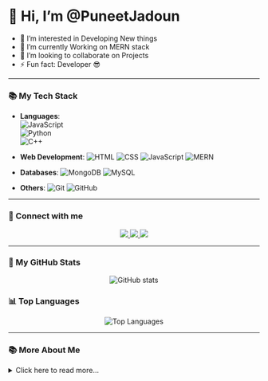 # 👋 Hi, I’m @PuneetJadoun

- 👀 I’m interested in Developing New things
- 🌱 I’m currently Working on MERN stack 
- 💞️ I’m looking to collaborate on Projects
- ⚡ Fun fact: Developer 😎

---

### 📚 My Tech Stack

- **Languages**:  
  ![JavaScript](https://img.shields.io/badge/JavaScript-F7DF1E?style=for-the-badge&logo=javascript&logoColor=white)  
  ![Python](https://img.shields.io/badge/Python-3776AB?style=for-the-badge&logo=python&logoColor=white)  
  ![C++](https://img.shields.io/badge/C%2B%2B-00599C?style=for-the-badge&logo=c%2B%2B&logoColor=white)  


- **Web Development**: 
  ![HTML](https://img.shields.io/badge/HTML5-E34F26?style=for-the-badge&logo=html5&logoColor=white)
  ![CSS](https://img.shields.io/badge/CSS3-1572B6?style=for-the-badge&logo=css3&logoColor=white)
  ![JavaScript](https://img.shields.io/badge/JavaScript-F7DF1E?style=for-the-badge&logo=javascript&logoColor=white)
  ![MERN](https://img.shields.io/badge/MERN-4DB33D?style=for-the-badge&logo=react&logoColor=white)

- **Databases**: 
  ![MongoDB](https://img.shields.io/badge/MongoDB-47A248?style=for-the-badge&logo=mongodb&logoColor=white)
  ![MySQL](https://img.shields.io/badge/MySQL-4479A1?style=for-the-badge&logo=mysql&logoColor=white)

- **Others**:
  ![Git](https://img.shields.io/badge/Git-F05032?style=for-the-badge&logo=git&logoColor=white)
  ![GitHub](https://img.shields.io/badge/GitHub-181717?style=for-the-badge&logo=github&logoColor=white)
  
---

### 🤝 Connect with me

<p align="center">
  <a href="https://www.linkedin.com/in/puneet--kumar--singh/" target="_blank">
    <img src="https://img.shields.io/badge/LinkedIn-blue?style=for-the-badge&logo=linkedin" />
  </a>
  <a href="mailto:punitku624@gmail.com" target="_blank">
    <img src="https://img.shields.io/badge/Gmail-D14836?style=for-the-badge&logo=gmail&logoColor=white" />
  </a>
  <a href="https://twitter.com" target="_blank">
    <img src="https://img.shields.io/badge/Twitter-1DA1F2?style=for-the-badge&logo=twitter&logoColor=white" />
  </a>
</p>

---

### 🔄 My GitHub Stats

<p align="center">
  <img src="https://github-readme-stats.vercel.app/api?username=PuneetJadoun&show_icons=true&theme=tokyonight" alt="GitHub stats" />
</p>

### 📊 Top Languages

<p align="center">
  <img src="https://github-readme-stats.vercel.app/api/top-langs/?username=PuneetJadoun&layout=compact&theme=tokyonight" alt="Top Languages" />
</p>

---

### 📚 More About Me

<details>
  <summary>Click here to read more...</summary>
  
  - I love problem-solving
  - Passionate about web development and full-stack technologies
  - Future Plans To Explore Devops and Gen AI
  
</details>
